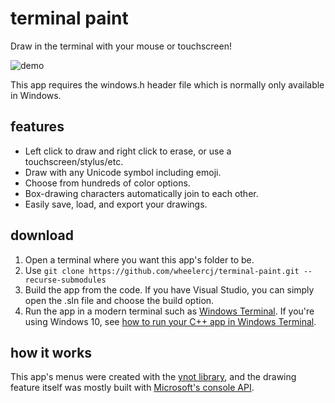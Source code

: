 # terminal paint

Draw in the terminal with your mouse or touchscreen!

![demo](https://media.giphy.com/media/9EJpbGOsraRrup46iY/giphy.gif)

This app requires the windows.h header file which is normally only available in Windows.

## features

* Left click to draw and right click to erase, or use a touchscreen/stylus/etc.
* Draw with any Unicode symbol including emoji.
* Choose from hundreds of color options.
* Box-drawing characters automatically join to each other.
* Easily save, load, and export your drawings.

## download

1. Open a terminal where you want this app's folder to be.
2. Use `git clone https://github.com/wheelercj/terminal-paint.git --recurse-submodules`
3. Build the app from the code. If you have Visual Studio, you can simply open the .sln file and choose the build option.
4. Run the app in a modern terminal such as [Windows Terminal](https://aka.ms/terminal). If you're using Windows 10, see [how to run your C++ app in Windows Terminal](https://wheelercj.github.io/notes/pages/20220506214620.html).

## how it works

This app's menus were created with the [ynot library](https://github.com/wheelercj/ynot), and the drawing feature itself was mostly built with [Microsoft's console API](https://docs.microsoft.com/en-us/windows/console/reading-input-buffer-events).

